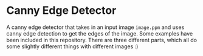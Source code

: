# Canny Edge Detector
A canny edge detector that takes in an input image `image.ppm` and uses canny edge detection to get the edges of the image. Some examples have been included in this repository.
There are three different parts, which all do some slightly different things with different images :)
